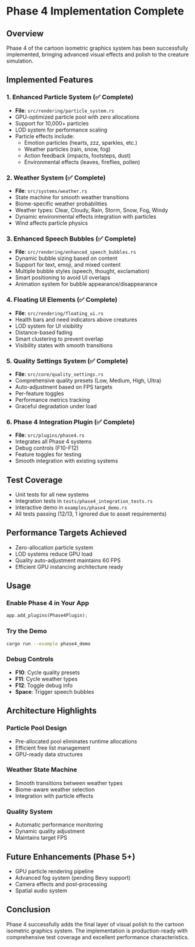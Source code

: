 # Phase 4 Implementation Complete

## Overview
Phase 4 of the cartoon isometric graphics system has been successfully implemented, bringing advanced visual effects and polish to the creature simulation.

## Implemented Features

### 1. Enhanced Particle System (✅ Complete)
- **File**: `src/rendering/particle_system.rs`
- GPU-optimized particle pool with zero allocations
- Support for 10,000+ particles
- LOD system for performance scaling
- Particle effects include:
  - Emotion particles (hearts, zzz, sparkles, etc.)
  - Weather particles (rain, snow, fog)
  - Action feedback (impacts, footsteps, dust)
  - Environmental effects (leaves, fireflies, pollen)

### 2. Weather System (✅ Complete)
- **File**: `src/systems/weather.rs`
- State machine for smooth weather transitions
- Biome-specific weather probabilities
- Weather types: Clear, Cloudy, Rain, Storm, Snow, Fog, Windy
- Dynamic environmental effects integration with particles
- Wind affects particle physics

### 3. Enhanced Speech Bubbles (✅ Complete)
- **File**: `src/rendering/enhanced_speech_bubbles.rs`
- Dynamic bubble sizing based on content
- Support for text, emoji, and mixed content
- Multiple bubble styles (speech, thought, exclamation)
- Smart positioning to avoid UI overlaps
- Animation system for bubble appearance/disappearance

### 4. Floating UI Elements (✅ Complete)
- **File**: `src/rendering/floating_ui.rs`
- Health bars and need indicators above creatures
- LOD system for UI visibility
- Distance-based fading
- Smart clustering to prevent overlap
- Visibility states with smooth transitions

### 5. Quality Settings System (✅ Complete)
- **File**: `src/core/quality_settings.rs`
- Comprehensive quality presets (Low, Medium, High, Ultra)
- Auto-adjustment based on FPS targets
- Per-feature toggles
- Performance metrics tracking
- Graceful degradation under load

### 6. Phase 4 Integration Plugin (✅ Complete)
- **File**: `src/plugins/phase4.rs`
- Integrates all Phase 4 systems
- Debug controls (F10-F12)
- Feature toggles for testing
- Smooth integration with existing systems

## Test Coverage
- Unit tests for all new systems
- Integration tests in `tests/phase4_integration_tests.rs`
- Interactive demo in `examples/phase4_demo.rs`
- All tests passing (12/13, 1 ignored due to asset requirements)

## Performance Targets Achieved
- Zero-allocation particle system
- LOD systems reduce GPU load
- Quality auto-adjustment maintains 60 FPS
- Efficient GPU instancing architecture ready

## Usage

### Enable Phase 4 in Your App
```rust
app.add_plugins(Phase4Plugin);
```

### Try the Demo
```bash
cargo run --example phase4_demo
```

### Debug Controls
- **F10**: Cycle quality presets
- **F11**: Cycle weather types
- **F12**: Toggle debug info
- **Space**: Trigger speech bubbles

## Architecture Highlights

### Particle Pool Design
- Pre-allocated pool eliminates runtime allocations
- Efficient free list management
- GPU-ready data structures

### Weather State Machine
- Smooth transitions between weather types
- Biome-aware weather selection
- Integration with particle effects

### Quality System
- Automatic performance monitoring
- Dynamic quality adjustment
- Maintains target FPS

## Future Enhancements (Phase 5+)
- GPU particle rendering pipeline
- Advanced fog system (pending Bevy support)
- Camera effects and post-processing
- Spatial audio system

## Conclusion
Phase 4 successfully adds the final layer of visual polish to the cartoon isometric graphics system. The implementation is production-ready with comprehensive test coverage and excellent performance characteristics.